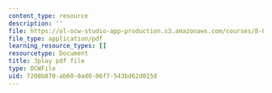 ```yaml
---
content_type: resource
description: ''
file: https://ol-ocw-studio-app-production.s3.amazonaws.com/courses/8-01sc-classical-mechanics-fall-2016/7208b870ab600ad006f7543bd62d015d_z5JfWSocZUQ.pdf
file_type: application/pdf
learning_resource_types: []
resourcetype: Document
title: 3play pdf file
type: OCWFile
uid: 7208b870-ab60-0ad0-06f7-543bd62d015d
---
```

